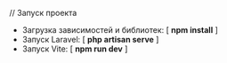 // Запуск проекта
- Загрузка зависимостей и библиотек: [ <b>npm install</b> ]
- Запуск Laravel: [ <b>php artisan serve</b> ]
- Запуск Vite: [ <b>npm run dev</b> ]
